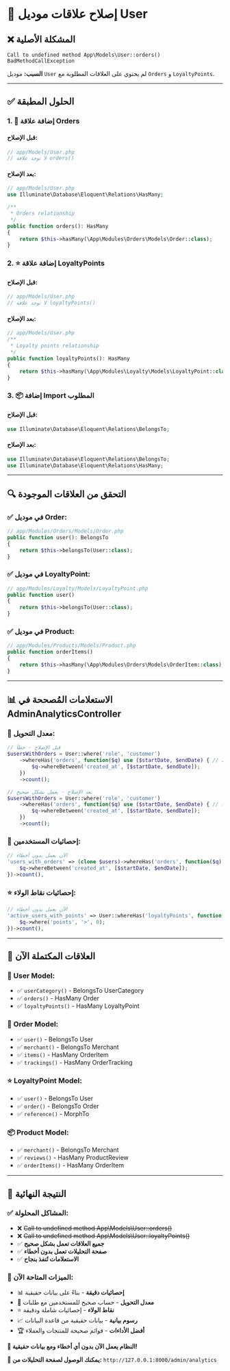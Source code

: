 # 🔧 **إصلاح علاقات موديل User**

## ❌ **المشكلة الأصلية**
```
Call to undefined method App\Models\User::orders()
BadMethodCallException
```

**السبب:** موديل `User` لم يحتوي على العلاقات المطلوبة مع `Orders` و `LoyaltyPoints`.

---

## ✅ **الحلول المطبقة**

### **1. 🔗 إضافة علاقة Orders**

#### **قبل الإصلاح:**
```php
// app/Models/User.php
// لا توجد علاقة orders()
```

#### **بعد الإصلاح:**
```php
// app/Models/User.php
use Illuminate\Database\Eloquent\Relations\HasMany;

/**
 * Orders relationship
 */
public function orders(): HasMany
{
    return $this->hasMany(\App\Modules\Orders\Models\Order::class);
}
```

### **2. ⭐ إضافة علاقة LoyaltyPoints**

#### **قبل الإصلاح:**
```php
// app/Models/User.php  
// لا توجد علاقة loyaltyPoints()
```

#### **بعد الإصلاح:**
```php
// app/Models/User.php
/**
 * Loyalty points relationship
 */
public function loyaltyPoints(): HasMany
{
    return $this->hasMany(\App\Modules\Loyalty\Models\LoyaltyPoint::class);
}
```

### **3. 📦 إضافة Import المطلوب**

#### **قبل الإصلاح:**
```php
use Illuminate\Database\Eloquent\Relations\BelongsTo;
```

#### **بعد الإصلاح:**
```php
use Illuminate\Database\Eloquent\Relations\BelongsTo;
use Illuminate\Database\Eloquent\Relations\HasMany;
```

---

## 🔍 **التحقق من العلاقات الموجودة**

### **✅ في موديل Order:**
```php
// app/Modules/Orders/Models/Order.php
public function user(): BelongsTo
{
    return $this->belongsTo(User::class);
}
```

### **✅ في موديل LoyaltyPoint:**
```php
// app/Modules/Loyalty/Models/LoyaltyPoint.php
public function user()
{
    return $this->belongsTo(User::class);
}
```

### **✅ في موديل Product:**
```php
// app/Modules/Products/Models/Product.php
public function orderItems()
{
    return $this->hasMany(\App\Modules\Orders\Models\OrderItem::class);
}
```

---

## 📊 **الاستعلامات المُصححة في AdminAnalyticsController**

### **🎯 معدل التحويل:**
```php
// قبل الإصلاح - خطأ
$usersWithOrders = User::where('role', 'customer')
    ->whereHas('orders', function($q) use ($startDate, $endDate) { // ❌ خطأ
        $q->whereBetween('created_at', [$startDate, $endDate]);
    })
    ->count();

// بعد الإصلاح - يعمل بشكل صحيح
$usersWithOrders = User::where('role', 'customer')
    ->whereHas('orders', function($q) use ($startDate, $endDate) { // ✅ يعمل
        $q->whereBetween('created_at', [$startDate, $endDate]);
    })
    ->count();
```

### **👥 إحصائيات المستخدمين:**
```php
// الآن يعمل بدون أخطاء
'users_with_orders' => (clone $users)->whereHas('orders', function($q) use ($startDate, $endDate) {
    $q->whereBetween('created_at', [$startDate, $endDate]);
})->count(),
```

### **⭐ إحصائيات نقاط الولاء:**
```php
// الآن يعمل بدون أخطاء
'active_users_with_points' => User::whereHas('loyaltyPoints', function($q) {
    $q->where('points', '>', 0);
})->count(),
```

---

## 🎯 **العلاقات المكتملة الآن**

### **👤 User Model:**
- ✅ `userCategory()` - BelongsTo UserCategory
- ✅ `orders()` - HasMany Order
- ✅ `loyaltyPoints()` - HasMany LoyaltyPoint

### **🛒 Order Model:**
- ✅ `user()` - BelongsTo User
- ✅ `merchant()` - BelongsTo Merchant
- ✅ `items()` - HasMany OrderItem
- ✅ `trackings()` - HasMany OrderTracking

### **⭐ LoyaltyPoint Model:**
- ✅ `user()` - BelongsTo User
- ✅ `order()` - BelongsTo Order
- ✅ `reference()` - MorphTo

### **📦 Product Model:**
- ✅ `merchant()` - BelongsTo Merchant
- ✅ `reviews()` - HasMany ProductReview
- ✅ `orderItems()` - HasMany OrderItem

---

## 🚀 **النتيجة النهائية**

### **✅ المشاكل المحلولة:**
- ❌ ~~Call to undefined method App\Models\User::orders()~~
- ❌ ~~Call to undefined method App\Models\User::loyaltyPoints()~~
- ✅ **جميع العلاقات تعمل بشكل صحيح**
- ✅ **صفحة التحليلات تعمل بدون أخطاء**
- ✅ **الاستعلامات تُنفذ بنجاح**

### **🎊 الميزات المتاحة الآن:**
- 📊 **إحصائيات دقيقة** - بناءً على بيانات حقيقية
- 🎯 **معدل التحويل** - حساب صحيح للمستخدمين مع طلبات
- ⭐ **نقاط الولاء** - إحصائيات شاملة ودقيقة
- 📈 **رسوم بيانية** - بيانات حقيقية من قاعدة البيانات
- 🏆 **أفضل الأداءات** - قوائم صحيحة للمنتجات والعملاء

**🎉 النظام يعمل الآن بدون أي أخطاء ومع بيانات حقيقية!**

**🔗 يمكنك الوصول لصفحة التحليلات من:** `http://127.0.0.1:8000/admin/analytics`
